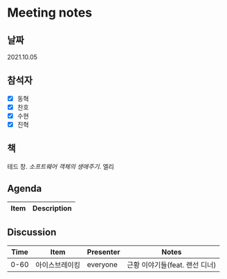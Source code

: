 # Meeting notes

## 날짜

2021.10.05

## 참석자

- [x] 동혁
- [x] 찬호
- [x] 수현
- [x] 진혁

## 책

테드 창. <i>소프트웨어 객체의 생애주기</i>. 엘리

## Agenda

| Item                              | Description                 |
| --------------------------------- | --------------------------- |


## Discussion

<table>
  <thead>
    <tr>
      <th>Time</th>
      <th>Item</th>
      <th>Presenter</th>
      <th>Notes</th>
    </tr>
  </thead>
  <tbody>
    <tr>
      <td>0-60</td>
      <td>아이스브레이킹</td>
      <td>everyone</td>
      <td>근황 이야기들(feat. 랜선 디너)</td>
    </tr>
    
  </tbody>
</table>
